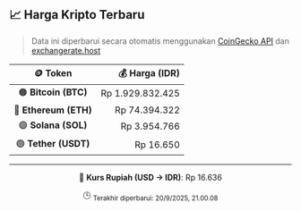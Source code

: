 

<!-- HARGA_KRIPTO -->
## 📈 Harga Kripto Terbaru

> Data ini diperbarui secara otomatis menggunakan [CoinGecko API](https://www.coingecko.com/) dan [exchangerate.host](https://exchangerate.host/)

<div align="center">

| 🪙 Token | 💰 Harga (IDR) |
|:------:|---------------:|
| 🟠 **Bitcoin (BTC)**   | Rp 1.929.832.425 |
| 🔵 **Ethereum (ETH)**  | Rp 74.394.322 |
| 🟣 **Solana (SOL)**    | Rp 3.954.766 |
| 🟢 **Tether (USDT)**   | Rp 16.650 |

---

💱 **Kurs Rupiah (USD → IDR)**: Rp 16.636

🕒 <sub>Terakhir diperbarui: 20/9/2025, 21.00.08</sub>

</div>
<!-- /HARGA_KRIPTO -->
